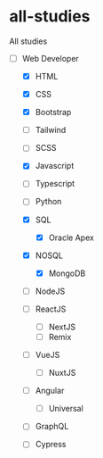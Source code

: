 # all-studies
All studies
- [ ] Web Developer
  - [x] HTML
  - [x] CSS
  - [x] Bootstrap
  - [ ] Tailwind
  - [ ] SCSS
  - [x] Javascript
  - [ ] Typescript
  - [ ] Python
  - [x] SQL
    - [x] Oracle Apex
  - [x] NOSQL
    - [x] MongoDB
  - [ ] NodeJS
  - [ ] ReactJS
    - [ ] NextJS
    - [ ] Remix
  - [ ] VueJS
    - [ ] NuxtJS
  - [ ] Angular
    - [ ] Universal
  - [ ] GraphQL
  - [ ] Cypress

